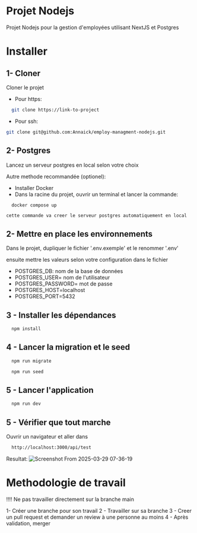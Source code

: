 
# Projet Nodejs
Projet Nodejs pour la gestion d'employées utilisant NextJS et Postgres


# Installer

## 1- Cloner
Cloner le projet
  - Pour https:
```bash
  git clone https://link-to-project
```
  - Pour ssh:
  ```bash
  git clone git@github.com:Annaick/employ-managment-nodejs.git
```

## 2- Postgres
Lancez un serveur postgres en local selon votre choix

Autre methode recommandée (optionel):
- Installer Docker 
- Dans la racine du projet, ouvrir un terminal et lancer la commande:

```bash
  docker compose up
```
    cette commande va creer le serveur postgres automatiquement en local 

## 2- Mettre en place les environnements

Dans le projet, dupliquer le fichier '.env.exemple' et le renommer '.env'

ensuite mettre les valeurs selon votre configuration dans le fichier
  - POSTGRES_DB: nom de la base de données
  - POSTGRES_USER= nom de l'utilisateur
  - POSTGRES_PASSWORD= mot de passe
  - POSTGRES_HOST=localhost
  - POSTGRES_PORT=5432


## 3 - Installer les dépendances
```bash
  npm install
```

## 4 - Lancer la migration et le seed

```bash
  npm run migrate
```

```bash
  npm run seed
```


## 5 - Lancer l'application

```bash
  npm run dev
```

## 5 - Vérifier que tout marche
Ouvrir un navigateur et aller dans 
```bash
  http://localhost:3000/api/test
```
Resultat:
![Screenshot From 2025-03-29 07-36-19](https://github.com/user-attachments/assets/607d1bbb-9e94-4950-a8ab-6b95c7cedcae)


# Methodologie de travail

!!!! Ne pas travailler directement sur la branche main


 1- Créer une branche pour son travail
 2 - Travailler sur sa branche
 3 - Creer un pull request et demander un review à une personne au moins
 4 - Après validation, merger
 
